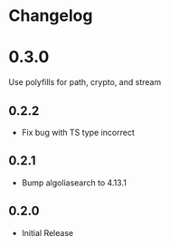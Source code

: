 # Changelog

# 0.3.0

Use polyfills for path, crypto, and stream

## 0.2.2

- Fix bug with TS type incorrect

## 0.2.1

- Bump algoliasearch to 4.13.1

## 0.2.0

- Initial Release